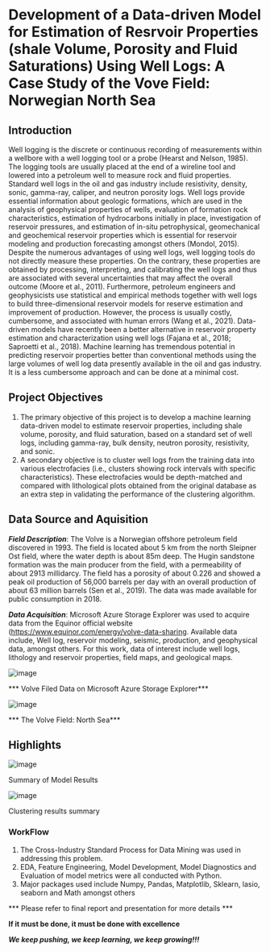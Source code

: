 # Development of a Data-driven Model for Estimation of Resrvoir Properties (shale Volume, Porosity and Fluid Saturations) Using Well Logs: A Case Study of the Vove Field: Norwegian North Sea

## Introduction 
Well logging is the discrete or continuous recording of measurements within a wellbore with a well logging tool or a probe (Hearst and Nelson, 1985). The logging tools are usually placed at the end of a wireline tool and lowered into a petroleum well to measure rock and fluid properties. Standard well logs in the oil and gas industry include resistivity, density, sonic, gamma-ray, caliper, and neutron porosity logs. Well logs provide essential information about geologic formations, which are used in the analysis of geophysical properties of wells, evaluation of formation rock characteristics, estimation of hydrocarbons initially in place, investigation of reservoir pressures, and estimation of in-situ petrophysical, geomechanical and geochemical reservoir properties which is essential for reservoir modeling and production forecasting amongst others (Mondol, 2015).
Despite the numerous advantages of using well logs, well logging tools do not directly measure these properties. On the contrary, these properties are obtained by processing, interpreting, and calibrating the well logs and thus are associated with several uncertainties that may affect the overall outcome (Moore et al., 2011). Furthermore, petroleum engineers and geophysicists use statistical and empirical methods together with well logs to build three-dimensional reservoir models for reserve estimation and improvement of production. However, the process is usually costly, cumbersome, and associated with human errors (Wang et al., 2021).
Data-driven models have recently been a better alternative in reservoir property estimation and characterization using well logs (Fajana et al., 2018; Saproetti et al., 2018). Machine learning has tremendous potential in predicting reservoir properties better than conventional methods using the large volumes of well log data presently available in the oil and gas industry. It is a less cumbersome approach and can be done at a minimal cost.

## Project Objectives
1. The primary objective of this project is to develop a machine learning data-driven model to estimate reservoir properties, including shale volume, porosity, and fluid saturation, based on a standard set of well logs, including gamma-ray, bulk density, neutron porosity, resistivity, and sonic.
2. A secondary objective is to cluster well logs from the training data into various electrofacies (i.e., clusters showing rock intervals with specific characteristics). These electrofacies would be depth-matched and compared with lithological plots obtained from the original database as an extra step in validating the performance of the clustering algorithm.

## Data Source and Aquisition
***Field Description***: The Volve is a Norwegian offshore petroleum field discovered in 1993. The field is located about 5 km from the north Sleipner Ost field, where the water depth is about 85m deep. The Hugin sandstone formation was the main producer from the field, with a permeability of about 2913 millidarcy. The field has a porosity of about 0.226 and showed a peak oil production of 56,000 barrels per day with an overall production of about 63 million barrels (Sen et al., 2019). The data was made available for public consumption in 2018.

***Data Acquisition***: Microsoft Azure Storage Explorer was used to acquire data from the Equinor official website (https://www.equinor.com/energy/volve-data-sharing.
Available data include, Well log, reservoir modeling, seismic, production, and geophysical data, amongst others. For this work, data of interest include well logs, lithology and reservoir properties, field maps, and geological maps.

![image](https://user-images.githubusercontent.com/96665362/211133064-0cf8c480-a52b-49d2-a6ea-0e27661a49a6.png)

*** Volve Filed Data on Microsoft Azure Storage Explorer***


![image](https://user-images.githubusercontent.com/96665362/211133077-5b1b1aaa-baf0-418d-906b-dcec3c4db3f3.png)

*** The Volve Field: North Sea***



## Highlights 

![image](https://user-images.githubusercontent.com/96665362/211133137-17851122-5cd0-4701-a3c4-6b1a8c140704.png)

Summary of Model Results

![image](https://user-images.githubusercontent.com/96665362/211133171-96de4429-d323-41b1-b102-f83379682721.png)

Clustering results summary

### WorkFlow
1. The Cross-Industry Standard Process for Data Mining was used in addressing this problem. 
2. EDA, Feature Engineering, Model Development, Model Diagnostics and Evaluation of model metrics were all conducted with Python. 
3. Major packages used include Numpy, Pandas, Matplotlib, Sklearn, lasio, seaborn and Math amongst others

*** Please refer to final report and presentation for more details ***


****If it must be done, it must be done with excellence****

***We keep pushing, we keep learning, we keep growing!!!***
